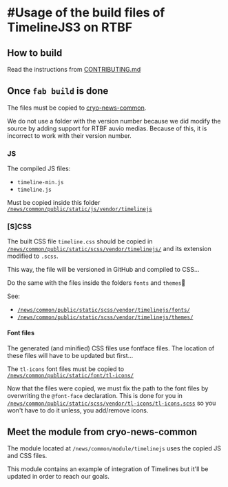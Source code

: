 #Usage of the build files of TimelineJS3 on RTBF
================================================

## How to build

Read the instructions from [CONTRIBUTING.md](CONTRIBUTING.md)


## Once `fab build` is done
The files must be copied to [cryo-news-common](https://github.com/RTBF/cryo-news-common).

We do not use a folder with the version number because we did modify the source by adding support for RTBF auvio medias. Because of this, it is incorrect to work with their version number.

### JS
The compiled JS files:

* `timeline-min.js`
* `timeline.js`

Must be copied inside this folder [`/news/common/public/static/js/vendor/timelinejs`](https://github.com/RTBF/cryo-news-common/tree/master/public/static/js/vendor/timelinejs)

### [S]CSS
The built CSS file `timeline.css` should be copied in [`/news/common/public/static/scss/vendor/timelinejs/`](https://github.com/RTBF/cryo-news-common/tree/master/public/static/scss/vendor/timelinejs) and its extension modified to `.scss`.

This way, the file will be versioned in GitHub and compiled to CSS...

Do the same with the files inside the folders `fonts` and `themes`

See:

* [`/news/common/public/static/scss/vendor/timelinejs/fonts/`](https://github.com/RTBF/cryo-news-common/tree/master/public/static/scss/vendor/timelinejs/fonts)
* [`/news/common/public/static/scss/vendor/timelinejs/themes/`](https://github.com/RTBF/cryo-news-common/tree/master/public/static/scss/vendor/timelinejs/themes)


#### Font files
The generated (and minified) CSS files use fontface files.
The location of these files will have to be updated but first...

The `tl-icons` font files must be copied to [`/news/common/public/static/font/tl-icons/`](https://github.com/RTBF/cryo-news-common/tree/master/public/static/font/tl-icons)

Now that the files were copied, we must fix the path to the font files by overwriting the `@font-face` declaration. This is done for you in [`/news/common/public/static/scss/vendor/tl-icons/tl-icons.scss`](https://github.com/RTBF/cryo-news-common/tree/master/public/static/scss/vendor/tl-icons/tl-icons.scss) so you won't have to do it unless, you add/remove icons.

## Meet the module from cryo-news-common
The module located at `/news/common/module/timelinejs` uses the copied JS and CSS files.

This module contains an example of integration of Timelines but it'll be updated in order to reach our goals.